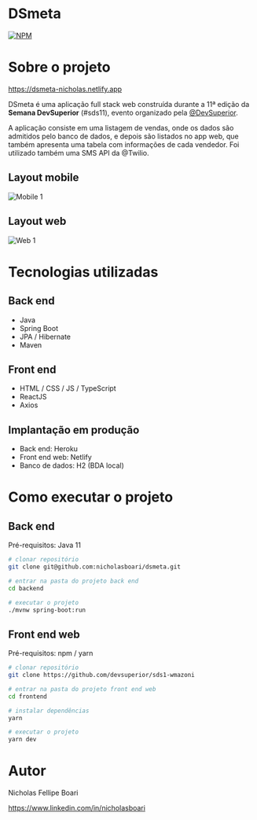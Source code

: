 # DSmeta 
[![NPM](https://img.shields.io/npm/l/react)](https://github.com/nicholasboari/dsmeta/blob/master/LICENCE) 

# Sobre o projeto

https://dsmeta-nicholas.netlify.app

DSmeta é uma aplicação full stack web construída durante a 11ª edição da **Semana DevSuperior** (#sds11), evento organizado pela [@DevSuperior](https://devsuperior.com "Site da DevSuperior").

A aplicação consiste em uma listagem de vendas, onde os dados são admitidos pelo banco de dados, e depois são listados no app web, que também apresenta uma tabela com informações de cada vendedor. Foi utilizado também
uma SMS API da @Twilio. 

## Layout mobile
![Mobile 1](https://i.imgur.com/EDzwoCh.png)

## Layout web
![Web 1](https://i.imgur.com/zShtQqJ.png)

# Tecnologias utilizadas
## Back end
- Java
- Spring Boot
- JPA / Hibernate
- Maven
## Front end
- HTML / CSS / JS / TypeScript
- ReactJS
- Axios
## Implantação em produção
- Back end: Heroku
- Front end web: Netlify
- Banco de dados: H2 (BDA local)

# Como executar o projeto

## Back end
Pré-requisitos: Java 11

```bash
# clonar repositório
git clone git@github.com:nicholasboari/dsmeta.git 

# entrar na pasta do projeto back end
cd backend

# executar o projeto
./mvnw spring-boot:run
```

## Front end web
Pré-requisitos: npm / yarn

```bash
# clonar repositório
git clone https://github.com/devsuperior/sds1-wmazoni

# entrar na pasta do projeto front end web
cd frontend

# instalar dependências
yarn 

# executar o projeto
yarn dev
```

# Autor

Nicholas Fellipe Boari

https://www.linkedin.com/in/nicholasboari
